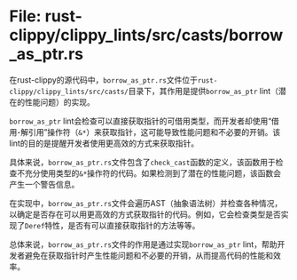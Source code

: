 # File: rust-clippy/clippy_lints/src/casts/borrow_as_ptr.rs

在rust-clippy的源代码中，`borrow_as_ptr.rs`文件位于`rust-clippy/clippy_lints/src/casts/`目录下，其作用是提供`borrow_as_ptr` lint（潜在的性能问题）的实现。

`borrow_as_ptr` lint会检查可以直接获取指针的可借用类型，而开发者却使用“借用-解引用”操作符（`&*`）来获取指针，这可能导致性能问题和不必要的开销。该lint的目的是提醒开发者使用更高效的方式来获取指针。

具体来说，`borrow_as_ptr.rs`文件包含了`check_cast`函数的定义，该函数用于检查不充分使用类型的`&*`操作符的代码。如果检测到了潜在的性能问题，该函数会产生一个警告信息。

在实现中，`borrow_as_ptr.rs`文件会遍历AST（抽象语法树）并检查各种情况，以确定是否存在可以用更高效的方式获取指针的代码。例如，它会检查类型是否实现了`Deref`特性，是否有可以直接获取指针的方法等等。

总体来说，`borrow_as_ptr.rs`文件的作用是通过实现`borrow_as_ptr` lint，帮助开发者避免在获取指针时产生性能问题和不必要的开销，从而提高代码的性能和效率。

